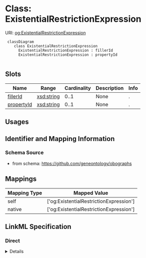 # Class: ExistentialRestrictionExpression




URI: [og:ExistentialRestrictionExpression](https://github.com/geneontology/obographs/ExistentialRestrictionExpression)




```{mermaid}
 classDiagram
    class ExistentialRestrictionExpression
      ExistentialRestrictionExpression : fillerId
      ExistentialRestrictionExpression : propertyId
      
```




<!-- no inheritance hierarchy -->


## Slots

| Name | Range | Cardinality | Description  | Info |
| ---  | --- | --- | --- | --- |
| [fillerId](fillerId.md) | [xsd:string](http://www.w3.org/2001/XMLSchema#string) | 0..1 | None  | . |
| [propertyId](propertyId.md) | [xsd:string](http://www.w3.org/2001/XMLSchema#string) | 0..1 | None  | . |


## Usages



## Identifier and Mapping Information







### Schema Source


* from schema: https://github.com/geneontology/obographs







## Mappings

| Mapping Type | Mapped Value |
| ---  | ---  |
| self | ['og:ExistentialRestrictionExpression'] |
| native | ['og:ExistentialRestrictionExpression'] |


## LinkML Specification

<!-- TODO: investigate https://stackoverflow.com/questions/37606292/how-to-create-tabbed-code-blocks-in-mkdocs-or-sphinx -->

### Direct

<details>
```yaml
name: ExistentialRestrictionExpression
from_schema: https://github.com/geneontology/obographs
slots:
- fillerId
- propertyId

```
</details>

### Induced

<details>
```yaml
name: ExistentialRestrictionExpression
from_schema: https://github.com/geneontology/obographs
attributes:
  fillerId:
    name: fillerId
    from_schema: https://github.com/geneontology/obographs
    alias: fillerId
    owner: ExistentialRestrictionExpression
    range: string
  propertyId:
    name: propertyId
    from_schema: https://github.com/geneontology/obographs
    alias: propertyId
    owner: ExistentialRestrictionExpression
    range: string

```
</details>